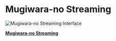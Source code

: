 # Mugiwara-no Streaming

![Mugiwara-no Streaming Interface](https://media.discordapp.net/attachments/1216077853838278758/1231374415850377356/ViqqcFN.png?ex=6636b9ca&is=662444ca&hm=667d7d65150ef1cdd2f5f9b821fc1f22b8296f45a735e202652b597355c20163&=&format=webp&quality=lossless&width=1348&height=671)

[**Mugiwara-no Streaming**](https://mugiwara-no-streaming.netlify.app)
